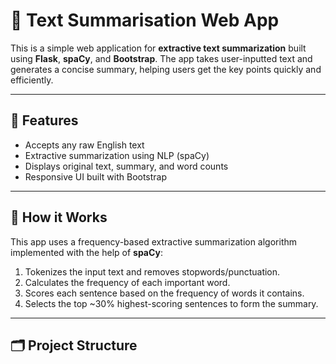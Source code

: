 # 📝 Text Summarisation Web App

This is a simple web application for **extractive text summarization** built using **Flask**, **spaCy**, and **Bootstrap**. The app takes user-inputted text and generates a concise summary, helping users get the key points quickly and efficiently.

---

## 🚀 Features

- Accepts any raw English text
- Extractive summarization using NLP (spaCy)
- Displays original text, summary, and word counts
- Responsive UI built with Bootstrap

---

## 🧠 How it Works

This app uses a frequency-based extractive summarization algorithm implemented with the help of **spaCy**:

1. Tokenizes the input text and removes stopwords/punctuation.
2. Calculates the frequency of each important word.
3. Scores each sentence based on the frequency of words it contains.
4. Selects the top ~30% highest-scoring sentences to form the summary.

---

## 🗂️ Project Structure

